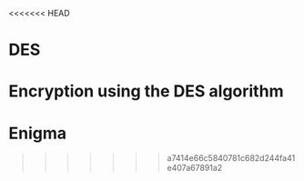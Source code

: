 <<<<<<< HEAD
# DES

Encryption using the DES algorithm
=======
# Enigma
>>>>>>> a7414e66c5840781c682d244fa41e407a67891a2
